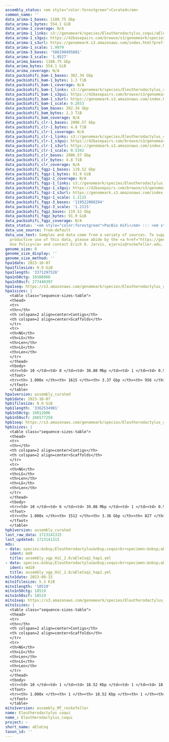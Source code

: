 ```yaml
---
assembly_status: <em style="color:forestgreen">Curated</em>
common_name: ''
data_arima-1_bases: 1188.75 Gbp
data_arima-1_bytes: 554.1 GiB
data_arima-1_coverage: N/A
data_arima-1_links: s3://genomeark/species/Eleutherodactylus_coqui/aEleCoq1/genomic_data/arima/<br>
data_arima-1_s3gui: https://42basepairs.com/browse/s3/genomeark/species/Eleutherodactylus_coqui/aEleCoq1/genomic_data/arima/
data_arima-1_s3url: https://genomeark.s3.amazonaws.com/index.html?prefix=species/Eleutherodactylus_coqui/aEleCoq1/genomic_data/arima/
data_arima-1_scale: 1.9979
data_arima-3_bases: '586190495881'
data_arima-3_scale: '1.9527'
data_arima_bases: 1188.75 Gbp
data_arima_bytes: 554.1 GiB
data_arima_coverage: N/A
data_pacbiohifi_bam-1_bases: 382.34 Gbp
data_pacbiohifi_bam-1_bytes: 1.3 TiB
data_pacbiohifi_bam-1_coverage: N/A
data_pacbiohifi_bam-1_links: s3://genomeark/species/Eleutherodactylus_coqui/aEleCoq1/genomic_data/pacbio_hifi/<br>
data_pacbiohifi_bam-1_s3gui: https://42basepairs.com/browse/s3/genomeark/species/Eleutherodactylus_coqui/aEleCoq1/genomic_data/pacbio_hifi/
data_pacbiohifi_bam-1_s3url: https://genomeark.s3.amazonaws.com/index.html?prefix=species/Eleutherodactylus_coqui/aEleCoq1/genomic_data/pacbio_hifi/
data_pacbiohifi_bam-1_scale: 0.2653
data_pacbiohifi_bam_bases: 382.34 Gbp
data_pacbiohifi_bam_bytes: 1.3 TiB
data_pacbiohifi_bam_coverage: N/A
data_pacbiohifi_clr-1_bases: 2806.57 Gbp
data_pacbiohifi_clr-1_bytes: 4.8 TiB
data_pacbiohifi_clr-1_coverage: N/A
data_pacbiohifi_clr-1_links: s3://genomeark/species/Eleutherodactylus_coqui/aEleCoq1/genomic_data/pacbio_hifi/<br>
data_pacbiohifi_clr-1_s3gui: https://42basepairs.com/browse/s3/genomeark/species/Eleutherodactylus_coqui/aEleCoq1/genomic_data/pacbio_hifi/
data_pacbiohifi_clr-1_s3url: https://genomeark.s3.amazonaws.com/index.html?prefix=species/Eleutherodactylus_coqui/aEleCoq1/genomic_data/pacbio_hifi/
data_pacbiohifi_clr-1_scale: 0.5342
data_pacbiohifi_clr_bases: 2806.57 Gbp
data_pacbiohifi_clr_bytes: 4.8 TiB
data_pacbiohifi_clr_coverage: N/A
data_pacbiohifi_fqgz-1_bases: 119.52 Gbp
data_pacbiohifi_fqgz-1_bytes: 91.9 GiB
data_pacbiohifi_fqgz-1_coverage: N/A
data_pacbiohifi_fqgz-1_links: s3://genomeark/species/Eleutherodactylus_coqui/aEleCoq1/genomic_data/pacbio_hifi/<br>
data_pacbiohifi_fqgz-1_s3gui: https://42basepairs.com/browse/s3/genomeark/species/Eleutherodactylus_coqui/aEleCoq1/genomic_data/pacbio_hifi/
data_pacbiohifi_fqgz-1_s3url: https://genomeark.s3.amazonaws.com/index.html?prefix=species/Eleutherodactylus_coqui/aEleCoq1/genomic_data/pacbio_hifi/
data_pacbiohifi_fqgz-1_scale: 1.2115
data_pacbiohifi_fqgz-3_bases: '119522088294'
data_pacbiohifi_fqgz-3_scale: '1.2115'
data_pacbiohifi_fqgz_bases: 119.52 Gbp
data_pacbiohifi_fqgz_bytes: 91.9 GiB
data_pacbiohifi_fqgz_coverage: N/A
data_status: '<em style="color:forestgreen">PacBio HiFi</em> ::: <em style="color:forestgreen">Arima</em>'
data_use_source: from-default
data_use_text: Samples and data come from a variety of sources. To support fair and
  productive use of this data, please abide by the <a href="https://genome10k.soe.ucsc.edu/data-use-policies/">Data
  Use Policy</a> and contact Erich D. Jarvis, ejarvis@rockefeller.edu, with any questions.
genome_size: 0
genome_size_display: ''
genome_size_method: ''
hpa1date: 2023-10-07
hpa1filesize: 0.9 GiB
hpa1length: '3371297528'
hpa1n50ctg: 10388966
hpa1n50scf: 277440397
hpa1seq: https://s3.amazonaws.com/genomeark/species/Eleutherodactylus_coqui/aEleCoq1/assembly_curated/aEleCoq1.hap1.cur.20231007.fasta.gz
hpa1sizes: |
  <table class="sequence-sizes-table">
  <thead>
  <tr>
  <th></th>
  <th colspan=2 align=center>Contigs</th>
  <th colspan=2 align=center>Scaffolds</th>
  </tr>
  <tr>
  <th>NG</th>
  <th>LG</th>
  <th>Len</th>
  <th>LG</th>
  <th>Len</th>
  </tr>
  </thead>
  <tbody>
  <tr><td> 10 </td><td> 8 </td><td> 30.80 Mbp </td><td> 1 </td><td> 0.54 Gbp </td></tr><tr><td> 20 </td><td> 21 </td><td> 21.05 Mbp </td><td> 2 </td><td> 346.26 Mbp </td></tr><tr><td> 30 </td><td> 38 </td><td> 18.10 Mbp </td><td> 3 </td><td> 319.81 Mbp </td></tr><tr><td> 40 </td><td> 60 </td><td> 13.62 Mbp </td><td> 4 </td><td> 304.12 Mbp </td></tr><tr style="background-color:#cccccc;"><td> 50 </td><td> 89 </td><td style="background-color:#88ff88;"> 10.39 Mbp </td><td> 5 </td><td style="background-color:#88ff88;"> 277.44 Mbp </td></tr><tr><td> 60 </td><td> 126 </td><td> 8.00 Mbp </td><td> 6 </td><td> 246.83 Mbp </td></tr><tr><td> 70 </td><td> 179 </td><td> 5.26 Mbp </td><td> 8 </td><td> 210.11 Mbp </td></tr><tr><td> 80 </td><td> 257 </td><td> 3.46 Mbp </td><td> 10 </td><td> 143.70 Mbp </td></tr><tr><td> 90 </td><td> 394 </td><td> 1.72 Mbp </td><td> 12 </td><td> 132.95 Mbp </td></tr><tr><td> 100 </td><td> 1615 </td><td> 10.59 Kbp </td><td> 956 </td><td> 10.59 Kbp </td></tr></tbody>
  <tfoot>
  <tr><th> 1.000x </th><th> 1615 </th><th> 3.37 Gbp </th><th> 956 </th><th> 3.37 Gbp </th></tr>
  </tfoot>
  </table>
hpa1version: assembly_curated
hpb1date: 2023-10-07
hpb1filesize: 0.9 GiB
hpb1length: '3362534901'
hpb1n50ctg: 10012006
hpb1n50scf: 286577258
hpb1seq: https://s3.amazonaws.com/genomeark/species/Eleutherodactylus_coqui/aEleCoq1/assembly_curated/aEleCoq1.hap2.cur.20231007.fasta.gz
hpb1sizes: |
  <table class="sequence-sizes-table">
  <thead>
  <tr>
  <th></th>
  <th colspan=2 align=center>Contigs</th>
  <th colspan=2 align=center>Scaffolds</th>
  </tr>
  <tr>
  <th>NG</th>
  <th>LG</th>
  <th>Len</th>
  <th>LG</th>
  <th>Len</th>
  </tr>
  </thead>
  <tbody>
  <tr><td> 10 </td><td> 6 </td><td> 39.08 Mbp </td><td> 1 </td><td> 0.53 Gbp </td></tr><tr><td> 20 </td><td> 17 </td><td> 25.65 Mbp </td><td> 2 </td><td> 334.35 Mbp </td></tr><tr><td> 30 </td><td> 32 </td><td> 18.98 Mbp </td><td> 3 </td><td> 315.19 Mbp </td></tr><tr><td> 40 </td><td> 54 </td><td> 12.96 Mbp </td><td> 4 </td><td> 308.51 Mbp </td></tr><tr style="background-color:#cccccc;"><td> 50 </td><td> 84 </td><td style="background-color:#88ff88;"> 10.01 Mbp </td><td> 5 </td><td style="background-color:#88ff88;"> 286.58 Mbp </td></tr><tr><td> 60 </td><td> 122 </td><td> 7.74 Mbp </td><td> 6 </td><td> 249.86 Mbp </td></tr><tr><td> 70 </td><td> 176 </td><td> 5.01 Mbp </td><td> 8 </td><td> 212.34 Mbp </td></tr><tr><td> 80 </td><td> 260 </td><td> 3.34 Mbp </td><td> 10 </td><td> 150.57 Mbp </td></tr><tr><td> 90 </td><td> 400 </td><td> 1.68 Mbp </td><td> 12 </td><td> 133.18 Mbp </td></tr><tr><td> 100 </td><td> 1512 </td><td> 9.38 Kbp </td><td> 827 </td><td> 9.38 Kbp </td></tr></tbody>
  <tfoot>
  <tr><th> 1.000x </th><th> 1512 </th><th> 3.36 Gbp </th><th> 827 </th><th> 3.36 Gbp </th></tr>
  </tfoot>
  </table>
hpb1version: assembly_curated
last_raw_data: 1723141315
last_updated: 1723141315
mds:
- data: species:&nbsp;Eleutherodactylus&nbsp;coqui<br>specimen:&nbsp;aEleCoq1<br>projects:&nbsp;<br>&nbsp;&nbsp;-&nbsp;vgp<br>data_location:&nbsp;S3<br>release_to:&nbsp;S3<br>haplotype_to_curate:&nbsp;hap1<br>hap1:&nbsp;s3://genomeark/species/Eleutherodactylus_coqui/aEleCoq1/assembly_vgp_HiC_2.0/aEleCoq1.HiC.hap1.20230815.fasta.gz<br>hap2:&nbsp;s3://genomeark/species/Eleutherodactylus_coqui/aEleCoq1/assembly_vgp_HiC_2.0/aEleCoq1.HiC.hap2.20230815.fasta.gz<br>pretext_hap1:&nbsp;s3://genomeark/species/Eleutherodactylus_coqui/aEleCoq1/assembly_vgp_HiC_2.0/evaluation/hap1/pretext/aEleCoq1_hap1_s2.pretext<br>pretext_hap2:&nbsp;s3://genomeark/species/Eleutherodactylus_coqui/aEleCoq1/assembly_vgp_HiC_2.0/evaluation/hap2/pretext/aEleCoq1_hap2_s2.pretext<br>kmer_spectra_img:&nbsp;s3://genomeark/species/Eleutherodactylus_coqui/aEleCoq1/assembly_vgp_HiC_2.0/evaluation/merqury/aEleCoq1_png/<br>mito:&nbsp;s3://genomeark/species/Eleutherodactylus_coqui/aEleCoq1/assembly_MT_rockefeller/aEleCoq1.MT.20230815.fasta.gz<br>pacbio_read_dir:&nbsp;s3://genomeark/species/Eleutherodactylus_coqui/aEleCoq1/genomic_data/pacbio_hifi/<br>pacbio_read_type:&nbsp;hifi<br>hic_read_dir:&nbsp;s3://genomeark/species/Eleutherodactylus_coqui/aEleCoq1/genomic_data/arima/<br>pipeline:<br>&nbsp;&nbsp;-&nbsp;hifiasm&nbsp;(0.19.3+galaxy0)<br>&nbsp;&nbsp;-&nbsp;yahs&nbsp;(1.2a.2)<br>assembled_by_group:&nbsp;Rockefeller<br>notes:&nbsp;This&nbsp;was&nbsp;a&nbsp;hifiasm-HiC&nbsp;assembly&nbsp;of&nbsp;aEleCoq1&nbsp;(VGL&nbsp;ID&nbsp;is&nbsp;aEleCoq3),&nbsp;resulting&nbsp;in&nbsp;two&nbsp;complete&nbsp;haplotypes.&nbsp;The&nbsp;provider&nbsp;listed&nbsp;the&nbsp;sample&nbsp;as&nbsp;male,&nbsp;and&nbsp;the&nbsp;kmer&nbsp;spectra&nbsp;seem&nbsp;to&nbsp;support&nbsp;a&nbsp;homogametic&nbsp;specimen.&nbsp;This&nbsp;individual&nbsp;did&nbsp;not&nbsp;bionano&nbsp;data.&nbsp;HiC&nbsp;scaffolding&nbsp;was&nbsp;performed&nbsp;with&nbsp;yahs.&nbsp;The&nbsp;HiC&nbsp;prep&nbsp;was&nbsp;Arima&nbsp;kit&nbsp;2.&nbsp;The&nbsp;HiC&nbsp;reads&nbsp;needed&nbsp;to&nbsp;have&nbsp;5&nbsp;bp&nbsp;trimmed&nbsp;from&nbsp;the&nbsp;5'&nbsp;end&nbsp;due&nbsp;to&nbsp;adapter&nbsp;left&nbsp;over&nbsp;from&nbsp;the&nbsp;Arima&nbsp;library&nbsp;prep&nbsp;kit.&nbsp;This&nbsp;is&nbsp;a&nbsp;phase&nbsp;1&nbsp;species.&nbsp;We&nbsp;are&nbsp;submitting&nbsp;both&nbsp;haplotypes&nbsp;for&nbsp;dual&nbsp;curation,&nbsp;and&nbsp;this&nbsp;is&nbsp;the&nbsp;ticket&nbsp;for&nbsp;hap1.&nbsp;
  ident: md9
  title: assembly_vgp_HiC_2.0/aEleCoq1_hap1.yml
- data: species:&nbsp;Eleutherodactylus&nbsp;coqui<br>specimen:&nbsp;aEleCoq1<br>projects:&nbsp;<br>&nbsp;&nbsp;-&nbsp;vgp<br>data_location:&nbsp;S3<br>release_to:&nbsp;S3<br>haplotype_to_curate:&nbsp;hap2<br>hap1:&nbsp;s3://genomeark/species/Eleutherodactylus_coqui/aEleCoq1/assembly_vgp_HiC_2.0/aEleCoq1.HiC.hap1.20230815.fasta.gz<br>hap2:&nbsp;s3://genomeark/species/Eleutherodactylus_coqui/aEleCoq1/assembly_vgp_HiC_2.0/aEleCoq1.HiC.hap2.20230815.fasta.gz<br>pretext_hap1:&nbsp;s3://genomeark/species/Eleutherodactylus_coqui/aEleCoq1/assembly_vgp_HiC_2.0/evaluation/hap1/pretext/aEleCoq1_hap1_s2.pretext<br>pretext_hap2:&nbsp;s3://genomeark/species/Eleutherodactylus_coqui/aEleCoq1/assembly_vgp_HiC_2.0/evaluation/hap2/pretext/aEleCoq1_hap2_s2.pretext<br>kmer_spectra_img:&nbsp;s3://genomeark/species/Eleutherodactylus_coqui/aEleCoq1/assembly_vgp_HiC_2.0/evaluation/merqury/aEleCoq1_png/<br>mito:&nbsp;s3://genomeark/species/Eleutherodactylus_coqui/aEleCoq1/assembly_MT_rockefeller/aEleCoq1.MT.20230815.fasta.gz<br>pacbio_read_dir:&nbsp;s3://genomeark/species/Eleutherodactylus_coqui/aEleCoq1/genomic_data/pacbio_hifi/<br>pacbio_read_type:&nbsp;hifi<br>hic_read_dir:&nbsp;s3://genomeark/species/Eleutherodactylus_coqui/aEleCoq1/genomic_data/arima/<br>pipeline:<br>&nbsp;&nbsp;-&nbsp;hifiasm&nbsp;(0.19.3+galaxy0)<br>&nbsp;&nbsp;-&nbsp;yahs&nbsp;(1.2a.2)<br>assembled_by_group:&nbsp;Rockefeller<br>notes:&nbsp;This&nbsp;was&nbsp;a&nbsp;hifiasm-HiC&nbsp;assembly&nbsp;of&nbsp;aEleCoq1&nbsp;(VGL&nbsp;ID&nbsp;is&nbsp;aEleCoq3),&nbsp;resulting&nbsp;in&nbsp;two&nbsp;complete&nbsp;haplotypes.&nbsp;The&nbsp;provider&nbsp;listed&nbsp;the&nbsp;sample&nbsp;as&nbsp;male,&nbsp;and&nbsp;the&nbsp;kmer&nbsp;spectra&nbsp;seem&nbsp;to&nbsp;support&nbsp;a&nbsp;homogametic&nbsp;specimen.&nbsp;This&nbsp;individual&nbsp;did&nbsp;not&nbsp;bionano&nbsp;data.&nbsp;HiC&nbsp;scaffolding&nbsp;was&nbsp;performed&nbsp;with&nbsp;yahs.&nbsp;The&nbsp;HiC&nbsp;prep&nbsp;was&nbsp;Arima&nbsp;kit&nbsp;2.&nbsp;The&nbsp;HiC&nbsp;reads&nbsp;needed&nbsp;to&nbsp;have&nbsp;5&nbsp;bp&nbsp;trimmed&nbsp;from&nbsp;the&nbsp;5'&nbsp;end&nbsp;due&nbsp;to&nbsp;adapter&nbsp;left&nbsp;over&nbsp;from&nbsp;the&nbsp;Arima&nbsp;library&nbsp;prep&nbsp;kit.&nbsp;This&nbsp;is&nbsp;a&nbsp;phase&nbsp;1&nbsp;species.&nbsp;We&nbsp;are&nbsp;submitting&nbsp;both&nbsp;haplotypes&nbsp;for&nbsp;dual&nbsp;curation,&nbsp;and&nbsp;this&nbsp;is&nbsp;the&nbsp;ticket&nbsp;for&nbsp;hap2.&nbsp;
  ident: md10
  title: assembly_vgp_HiC_2.0/aEleCoq1_hap2.yml
mito1date: 2023-08-15
mito1filesize: 5.3 KiB
mito1length: '18519'
mito1n50ctg: 18519
mito1n50scf: 18519
mito1seq: https://s3.amazonaws.com/genomeark/species/Eleutherodactylus_coqui/aEleCoq1/assembly_MT_rockefeller/aEleCoq1.MT.20230815.fasta.gz
mito1sizes: |
  <table class="sequence-sizes-table">
  <thead>
  <tr>
  <th></th>
  <th colspan=2 align=center>Contigs</th>
  <th colspan=2 align=center>Scaffolds</th>
  </tr>
  <tr>
  <th>NG</th>
  <th>LG</th>
  <th>Len</th>
  <th>LG</th>
  <th>Len</th>
  </tr>
  </thead>
  <tbody>
  <tr><td> 10 </td><td> 1 </td><td> 18.52 Kbp </td><td> 1 </td><td> 18.52 Kbp </td></tr><tr><td> 20 </td><td> 1 </td><td> 18.52 Kbp </td><td> 1 </td><td> 18.52 Kbp </td></tr><tr><td> 30 </td><td> 1 </td><td> 18.52 Kbp </td><td> 1 </td><td> 18.52 Kbp </td></tr><tr><td> 40 </td><td> 1 </td><td> 18.52 Kbp </td><td> 1 </td><td> 18.52 Kbp </td></tr><tr style="background-color:#cccccc;"><td> 50 </td><td> 1 </td><td style="background-color:#ff8888;"> 18.52 Kbp </td><td> 1 </td><td style="background-color:#ff8888;"> 18.52 Kbp </td></tr><tr><td> 60 </td><td> 1 </td><td> 18.52 Kbp </td><td> 1 </td><td> 18.52 Kbp </td></tr><tr><td> 70 </td><td> 1 </td><td> 18.52 Kbp </td><td> 1 </td><td> 18.52 Kbp </td></tr><tr><td> 80 </td><td> 1 </td><td> 18.52 Kbp </td><td> 1 </td><td> 18.52 Kbp </td></tr><tr><td> 90 </td><td> 1 </td><td> 18.52 Kbp </td><td> 1 </td><td> 18.52 Kbp </td></tr><tr><td> 100 </td><td> 1 </td><td> 18.52 Kbp </td><td> 1 </td><td> 18.52 Kbp </td></tr></tbody>
  <tfoot>
  <tr><th> 1.000x </th><th> 1 </th><th> 18.52 Kbp </th><th> 1 </th><th> 18.52 Kbp </th></tr>
  </tfoot>
  </table>
mito1version: assembly_MT_rockefeller
name: Eleutherodactylus coqui
name_: Eleutherodactylus_coqui
project: ~
short_name: aEleCoq
taxon_id: ''
---
```

